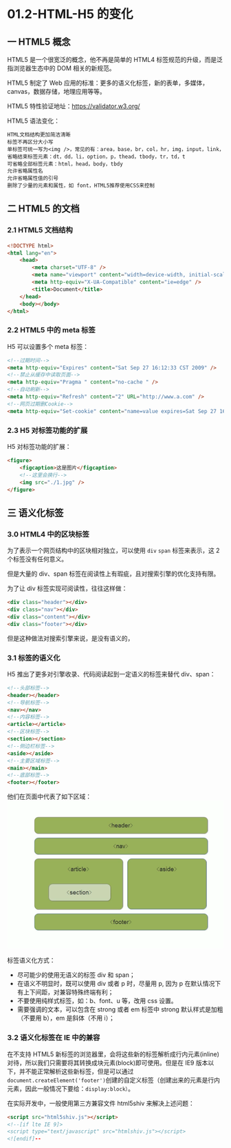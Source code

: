 # 01.2-HTML-H5 的变化

## 一 HTML5 概念

HTML5 是一个很宽泛的概念，他不再是简单的 HTML4 标签规范的升级，而是泛指浏览器生态中的 DOM 相关的新规范。

HTML5 制定了 Web 应用的标准：更多的语义化标签，新的表单，多媒体，canvas，数据存储，地理应用等等。

HTML5 特性验证地址：<https://validator.w3.org/>

HTML5 语法变化：

```txt
HTML文档结构更加简洁清晰
标签不再区分大小写
单标签可统一写为<img />，常见的有：area，base，br，col，hr，img，input，link，mata
省略结束标签元素：dt，dd，li，option，p，thead，tbody，tr，td，t
可省略全部标签元素：html，head，body，tbdy
允许省略属性名
允许省略属性值的引号
删除了少量的元素和属性，如 font，HTML5推荐使用CSS来控制
```

## 二 HTML5 的文档

### 2.1 HTML5 文档结构

```html
<!DOCTYPE html>
<html lang="en">
    <head>
        <meta charset="UTF-8" />
        <meta name="viewport" content="width=device-width, initial-scale=1.0" />
        <meta http-equiv="X-UA-Compatible" content="ie=edge" />
        <title>Document</title>
    </head>
    <body></body>
</html>
```

### 2.2 HTML5 中的 meta 标签

H5 可以设置多个 meta 标签：

```html
<!--过期时间-->
<meta http-equiv="Expires" content="Sat Sep 27 16:12:33 CST 2009" />
<!--禁止从缓存中读取页面-->
<meta http-equiv="Pragma " content="no-cache " />
<!--自动刷新-->
<meta http-equiv="Refresh" content="2" URL="http://www.a.com" />
<!--网页过期删Cookie-->
<meta http-equiv="Set-cookie" content="name=value expires=Sat Sep 27 16:12:33 CST 2009,path=/" />
```

### 2.3 H5 对标签功能的扩展

H5 对标签功能的扩展：

```html
<figure>
    <figcaption>这是图片</figcaption>
    <!--这里会换行-->
    <img src="./1.jpg" />
</figure>
```

## 三 语义化标签

### 3.0 HTML4 中的区块标签

为了表示一个网页结构中的区块相对独立，可以使用 `div` `span` 标签来表示，这 2 个标签没有任何意义。

但是大量的 div、span 标签在阅读性上有瑕疵，且对搜索引擎的优化支持有限。

为了让 div 标签实现可阅读性，往往这样做：

```html
<div class="header"></div>
<div class="nav"></div>
<div class="content"></div>
<div class="footer"></div>
```

但是这种做法对搜索引擎来说，是没有语义的，

### 3.1 标签的语义化

H5 推出了更多对引擎收录、代码阅读起到一定语义的标签来替代 div、span：

```html
<!--头部标签-->
<header></header>
<!--导航标签-->
<nav></nav>
<!--内容标签-->
<article></article>
<!--区块标签-->
<section></section>
<!--侧边栏标签-->
<aside></aside>
<!--主要区域标签-->
<main></main>
<!--底部标签-->
<footer></footer>
```

他们在页面中代表了如下区域：
![H5语义化标签](../images/html/02.png)

标签语义化方式：

-   尽可能少的使用无语义的标签 div 和 span；
-   在语义不明显时，既可以使用 div 或者 p 时，尽量用 p, 因为 p 在默认情况下有上下间距，对兼容特殊终端有利；
-   不要使用纯样式标签，如：b、font、u 等，改用 css 设置。
-   需要强调的文本，可以包含在 strong 或者 em 标签中 strong 默认样式是加粗（不要用 b），em 是斜体（不用 i）；

### 3.2 语义化标签在 IE 中的兼容

在不支持 HTML5 新标签的浏览器里，会将这些新的标签解析成行内元素(inline)对待，所以我们只需要将其转换成块元素(block)即可使用。但是在 IE9 版本以下，并不能正常解析这些新标签，但是可以通过`document.createElement('footer')`创建的自定义标签（创建出来的元素是行内元素，因此一般情况下要给：`display:block）`。

在实际开发中，一般使用第三方兼容文件 html5shiv 来解决上述问题：

```html
<script src="html5shiv.js"></script>
<!--[if lte IE 9]>
<script type="text/javascript" src="htmlshiv.js"></script>
<![endif]--
```

